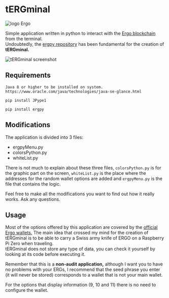 <h1>tERGminal</h1>
<img src='https://camo.githubusercontent.com/ec19f4f188a819aea16eab8fb5d11c3916eda23f447e34ec2e03a57a321d7f38/68747470733a2f2f6572676f706c6174666f726d2e6f72672f696d672f6c6f676f747970655f77686974652e737667' alt='logo Ergo'>
<p>Simple application written in python to interact with the <a href='https://ergoplatform.org/en/'>Ergo blockchain</a> from the terminal.<br> 
Undoubtedly, the <a href="https://github.com/mgpai22/ergpy">ergpy repository</a> has been fundamental for the creation of <strong>tERGminal.</strong></p>

<img src='https://ergotokens.org/captura-tERGminal.png' alt='tERGminal screenshot'>

<h2>Requirements</h2>

~~~ 
Java 8 or higher to be installed on system.
https://www.oracle.com/java/technologies/java-se-glance.html
~~~
~~~
pip install JPype1
~~~
~~~
pip install ergpy
~~~

<h2>Modifications</h2>
<p>The application is divided into 3 files:</p>
<ul>
  <li>ergpyMenu.py</li>
  <li>colorsPython.py</li>
  <li>whiteList.py</li>
</ul>
<p>There is not much to explain about these three files, <code>colorsPython.py</code> is for the graphic part on the screen, <code>whiteList.py</code> is the place where the addresses for the random wallet options are added and <code>ergpyMenu.py</code> is the file that contains the logic. </p>

<p>Feel free to make all the modifications you want to find out how it really works. Ask any questions.</p>

<h2>Usage</h2>
<p>Most of the options offered by this application are covered by the <a href='https://ergoplatform.org/en/get-erg/#Wallets'>official Ergo wallets.</a> The main idea that crossed my mind for the creation of tERGminal is to be able to carry a Swiss army knife of ERGO on a Raspberry Pi Zero when traveling. <br>tERGminal does not store any type of data, you can check it yourself by looking at its code before executing it.</p>
<p>Remember that this is a <strong>non-audit application,</strong> although I want you to have no problems with your ERGs, I recommend that the seed phrase you enter (it will never be stored) corresponds to a wallet that is not your main wallet.</p>
<p>For the options that display information (9, 10 and 11) there is no need to configure the wallet.</p>

